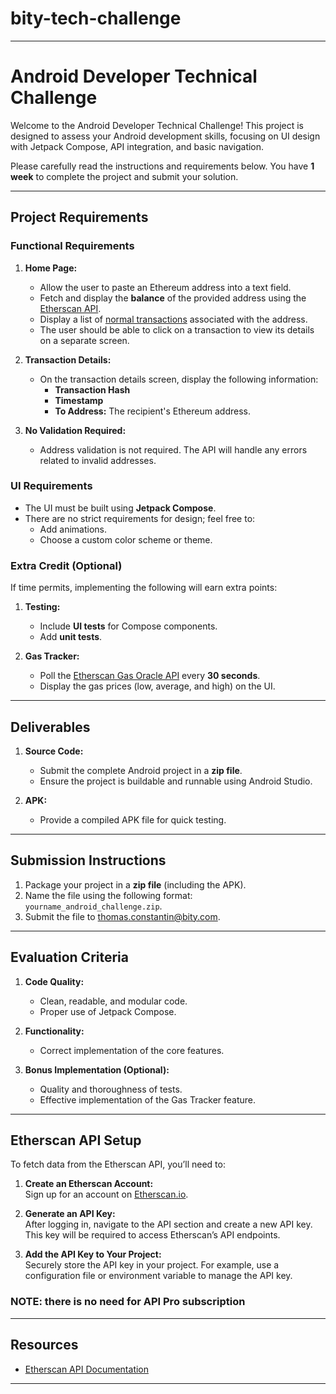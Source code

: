 # bity-tech-challenge

------------------------------------------------------

# Android Developer Technical Challenge

Welcome to the Android Developer Technical Challenge! This project is designed to assess your Android development skills, focusing on UI design with Jetpack Compose, API integration, and basic navigation.

Please carefully read the instructions and requirements below. You have **1 week** to complete the project and submit your solution.

---

## Project Requirements

### Functional Requirements

1. **Home Page:**
   - Allow the user to paste an Ethereum address into a text field.
   - Fetch and display the **balance** of the provided address using the [Etherscan API](https://docs.etherscan.io/).
   - Display a list of [normal transactions](https://docs.etherscan.io/api-endpoints/accounts#get-a-list-of-normal-transactions-by-address) associated with the address.
   - The user should be able to click on a transaction to view its details on a separate screen.

2. **Transaction Details:**
   - On the transaction details screen, display the following information:
     - **Transaction Hash**
     - **Timestamp**
     - **To Address:** The recipient's Ethereum address.

3. **No Validation Required:**
   - Address validation is not required. The API will handle any errors related to invalid addresses.

### UI Requirements

- The UI must be built using **Jetpack Compose**.
- There are no strict requirements for design; feel free to:
  - Add animations.
  - Choose a custom color scheme or theme.

### Extra Credit (Optional)

If time permits, implementing the following will earn extra points:

1. **Testing:**
   - Include **UI tests** for Compose components.
   - Add **unit tests**.

2. **Gas Tracker:**
   - Poll the [Etherscan Gas Oracle API](https://docs.etherscan.io/etherscan-v2/api-endpoints/gas-tracker#get-gas-oracle) every **30 seconds**.
   - Display the gas prices (low, average, and high) on the UI.

---

## Deliverables

1. **Source Code:**
   - Submit the complete Android project in a **zip file**.
   - Ensure the project is buildable and runnable using Android Studio.

2. **APK:**
   - Provide a compiled APK file for quick testing.

---

## Submission Instructions

1. Package your project in a **zip file** (including the APK).
2. Name the file using the following format: `yourname_android_challenge.zip`.
3. Submit the file to thomas.constantin@bity.com.

---

## Evaluation Criteria

1. **Code Quality:**
   - Clean, readable, and modular code.
   - Proper use of Jetpack Compose.

2. **Functionality:**
   - Correct implementation of the core features.

3. **Bonus Implementation (Optional):**
   - Quality and thoroughness of tests.
   - Effective implementation of the Gas Tracker feature.

---

## Etherscan API Setup

To fetch data from the Etherscan API, you’ll need to:

1. **Create an Etherscan Account:**  
   Sign up for an account on [Etherscan.io](https://etherscan.io/).

2. **Generate an API Key:**  
   After logging in, navigate to the API section and create a new API key. This key will be required to access Etherscan’s API endpoints.

3. **Add the API Key to Your Project:**  
   Securely store the API key in your project. For example, use a configuration file or environment variable to manage the API key.

### NOTE: there is no need for API Pro subscription 
---

## Resources

- [Etherscan API Documentation](https://docs.etherscan.io/)

---

